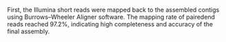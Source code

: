 First, the Illumina short reads were mapped back to the assembled contigs using Burrows–Wheeler Aligner software. The mapping rate of pairedend reads reached 97.2%, indicating high completeness and accuracy of the final assembly.
